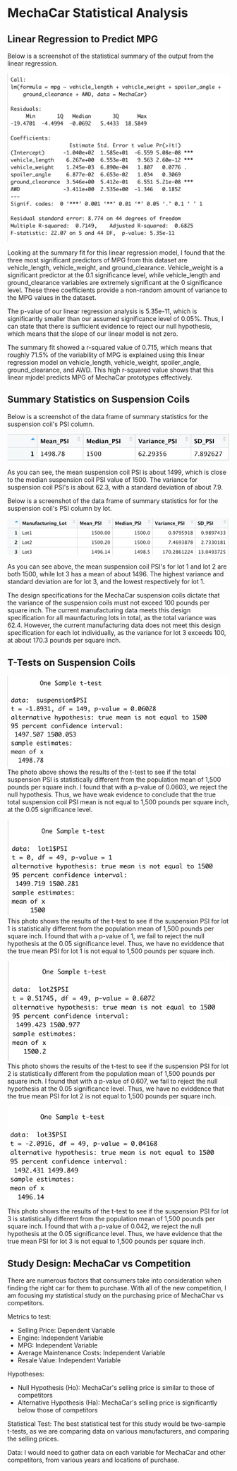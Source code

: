 # MechaCar Statistical Analysis

## Linear Regression to Predict MPG

Below is a screenshot of the statistical summary of the output from the linear regression.

![Resources/summar_fit1.png](Resources/summar_fit1.png)

Looking at the summary fit for this linear regression model, I found that the three most significant predictors of MPG from this dataset are vehicle_length, vehicle_weight, and ground_clearance. Vehicle_weight is a significant predictor at the 0.1 significance level, while vehicle_length and ground_clearance variables are extremely significant at the 0 significance level. These three coefficients provide a non-random amount of variance to the MPG values in the dataset. 

The p-value of our linear regression analysis is 5.35e-11, which is significantly smaller than our assumed significance level of 0.05%. Thus, I can state that there is sufficient evidence to reject our null hypothesis, which means that the slope of our linear model is not zero. 

The summary fit showed a r-squared value of 0.715, which means that roughly 71.5% of the variability of MPG is explained using this linear regression model on vehicle_length, vehicle_weight, spoiler_angle, ground_clearance, and AWD. This high r-squared value shows that this linear mjodel predicts MPG of MechaCar prototypes effectively. 

## Summary Statistics on Suspension Coils

Below is a screenshot of the data frame of summary statistics for the suspension coil's PSI column.

![Resources/total_summary.png](Resources/total_summary.png)

As you can see, the mean suspension coil PSI is about 1499, which is close to the median suspension coil PSI value of 1500. The variance for suspension coil PSI's is about 62.3, with a standard deviation of about 7.9. 


Below is a screenshot of the data frame of summary statistics for for the suspension coil's PSI column by lot. 

![Resources/lot_summary.png](Resources/lot_summary.png)

As you can see above, the mean suspension coil PSI's for lot 1 and lot 2 are both 1500, while lot 3 has a mean of about 1496. The highest variance and standard deviation are for lot 3, and the lowest respectively for lot 1. 

The design specifications for the MechaCar suspension coils dictate that the variance of the suspension coils must not exceed 100 pounds per square inch. The current manufacturing data meets this design specification for all maunfacturing lots in total, as the total variance was 62.4. However, the current manufacturing data does not meet this design specification for each lot individually, as the variance for lot 3 exceeds 100, at about 170.3 pounds per square inch. 

## T-Tests on Suspension Coils

![Resources/t_test_total.png](Resources/t_test_total.png)
The photo above shows the results of the t-test to see if the total suspension PSI is statistically different from the population mean of 1,500 pounds per square inch. I found that with a p-value of 0.0603, we reject the null hypothesis. Thus, we have weak evidence to conclude that the true total suspension coil PSI mean is not equal to 1,500 pounds per square inch, at the 0.05 significance level.  

![Resources/t_test_lot1.png](Resources/t_test_lot1.png)
This photo shows the results of the t-test to see if the suspension PSI for lot 1 is statistically different from the population mean of 1,500 pounds per square inch. I found that with a p-value of 1, we fail to reject the null hypothesis at the 0.05 significance level. Thus, we have no eviddence that the true mean PSI for lot 1 is not equal to 1,500 pounds per square inch. 

![Resources/t_test_lot2.png](Resources/t_test_lot2.png)
This photo shows the results of the t-test to see if the suspension PSI for lot 2 is statistically different from the population mean of 1,500 pounds per square inch. I found that with a p-value of 0.607, we fail to reject the null hypothesis at the 0.05 significance level. Thus, we have no eviddence that the true mean PSI for lot 2 is not equal to 1,500 pounds per square inch. 

![Resources/t_test_lot3.png](Resources/t_test_lot3.png)
This photo shows the results of the t-test to see if the suspension PSI for lot 3 is statistically different from the population mean of 1,500 pounds per square inch. I found that with a p-value of 0.042, we reject the null hypothesis at the 0.05 significance level. Thus, we have evidence that the true mean PSI for lot 3 is not equal to 1,500 pounds per square inch. 

## Study Design: MechaCar vs Competition

There are numerous factors that consumers take into consideration when finding the right car for them to purchase. With all of the new competition, I am focusing my statistical study on the purchasing price of MechaChar vs competitors. 

Metrics to test:
- Selling Price: Dependent Variable
- Engine: Independent Variable
- MPG: Independent Variable
- Average Maintenance Costs: Independent Variable
- Resale Value: Independent Variable

Hypotheses:
- Null Hypothesis (Ho): MechaCar's selling price is similar to those of competitors
- Alternative Hypothesis (Ha): MechaCar's selling price is significantly below those of competitors

Statistical Test:
The best statistical test for this study would be two-sample t-tests, as we are comparing data on various manufacturers, and comparing the selling prices. 

Data: 
I would need to gather data on each variable for MechaCar and other competitors, from various years and locations of purchase. 



